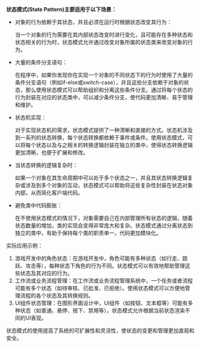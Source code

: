 **状态模式(State Pattern)主要适用于以下场景：**

- 对象的行为依赖于其状态，并且必须在运行时根据状态改变其行为：

  当一个对象的行为需要在其内部状态改变时进行变化，且可能存在多种状态和状态相关的行为时，状态模式允许通过改变对象所属的状态类来改变对象的行为。

- 大量的条件分支语句：

  在程序中，如果你发现你在实现一个对象的不同状态下的行为时使用了大量的条件分支语句（例如if-else或switch-case），并且这些分支依赖于对象的状态，那么使用状态模式可以帮助组织和分离这些条件分支。通过将每个状态的行为封装在对应的状态类中，可以减少条件分支，使代码更加清晰、易于管理和维护。

- 状态机实现：

  对于实现状态机的需求，状态模式提供了一种清晰和直接的方式。状态机涉及到一系列的状态转换，每个状态转换都依赖于事件或条件。使用状态模式，可以将每个状态以及与之相关的转换逻辑封装在独立的类中，使得状态转换逻辑更加清晰，也便于扩展和修改。

- 当状态转换的逻辑复杂时：

  如果一个对象在其生命周期中可以处于多个状态之一，并且其状态转换逻辑复杂或涉及到多个对象的互动，状态模式可以帮助将这些复杂性封装在状态对象内部，从而简化客户端代码。

- 避免类中代码膨胀：

  在不使用状态模式的情况下，对象需要自己在内部管理所有状态的逻辑，随着状态数量的增加，类的实现会变得非常庞大和复杂。状态模式通过分离状态到独立的类中，有助于保持每个类的职责单一，代码更加模块化。

实际应用示例：

1. 游戏开发中的角色状态：在游戏开发中，角色可能有多种状态（如行走、跳跃、攻击等），每种状态下角色的行为不同。状态模式可以有效地帮助管理这些状态及其对应的行为。
2. 工作流或业务流程管理：在工作流或业务流程管理系统中，一个任务或者流程可能有多个状态（如待审核、已批准、已拒绝）。使用状态模式可以方便地管理流程的各个状态及其转换规则。
3. UI组件状态管理：在图形界面设计中，UI组件（如按钮、文本框等）可能有多种状态（如普通、悬停、按下、禁用等），状态模式允许根据当前状态渲染不同的UI表现。

状态模式的使用提高了系统的可扩展性和灵活性，使状态的变更和管理更加直观和安全。
